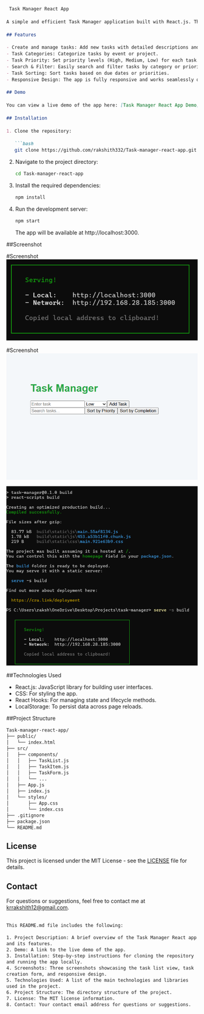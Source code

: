 

```markdown
 Task Manager React App

A simple and efficient Task Manager application built with React.js. This app allows users to create, manage, and track tasks for different events or projects. The app includes features such as task categorization, task priority settings, sorting, and more.

## Features

- Create and manage tasks: Add new tasks with detailed descriptions and due dates.
- Task Categories: Categorize tasks by event or project.
- Task Priority: Set priority levels (High, Medium, Low) for each task.
- Search & Filter: Easily search and filter tasks by category or priority.
- Task Sorting: Sort tasks based on due dates or priorities.
- Responsive Design: The app is fully responsive and works seamlessly on desktop and mobile devices.

## Demo

You can view a live demo of the app here: [Task Manager React App Demo](https://task-manager-react-app.vercel.app/)

## Installation

1. Clone the repository:

   ```bash
   git clone https://github.com/rakshith332/Task-manager-react-app.git
   ```

2. Navigate to the project directory:

   ```bash
   cd Task-manager-react-app
   ```

3. Install the required dependencies:

   ```bash
   npm install
   ```

4. Run the development server:

   ```bash
   npm start
   ```

   The app will be available at http://localhost:3000.

 ##Screenshot

 
#Screenshot
![Task List View](Taskmanager1.png)

#Screenshot
![Task Creation Form](Taskmanager2.png)


![Responsive Design](Taskmanager3.png)


 ##Technologies Used

- React.js: JavaScript library for building user interfaces.
- CSS: For styling the app.
- React Hooks: For managing state and lifecycle methods.
- LocalStorage: To persist data across page reloads.

 ##Project Structure

```
Task-manager-react-app/
├── public/
│   └── index.html
├── src/
│   ├── components/
│   │   ├── TaskList.js
│   │   ├── TaskItem.js
│   │   ├── TaskForm.js
│   │   └── ...
│   ├── App.js
│   ├── index.js
│   └── styles/
│       ├── App.css
│       └── index.css
├── .gitignore
├── package.json
└── README.md
```



## License

This project is licensed under the MIT License - see the [LICENSE](LICENSE) file for details.

## Contact

For questions or suggestions, feel free to contact me at [krrakshith12@gmail.com](mailto:krrakshith12@gmail.com).
```

This README.md file includes the following:

1. Project Description: A brief overview of the Task Manager React app and its features.
2. Demo: A link to the live demo of the app.
3. Installation: Step-by-step instructions for cloning the repository and running the app locally.
4. Screenshots: Three screenshots showcasing the task list view, task creation form, and responsive design.
5. Technologies Used: A list of the main technologies and libraries used in the project.
6. Project Structure: The directory structure of the project.
7. License: The MIT license information.
8. Contact: Your contact email address for questions or suggestions.


